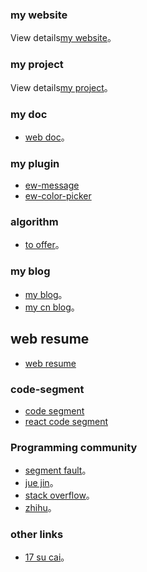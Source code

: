 ### my website

View details[my website](https://www.eveningwater.com/)。

### my project

View details[my project](https://www.eveningwater.com/my-web-projects/home/)。

### my doc

- [web doc](https://www.eveningwater.com/docs/index.html)。

### my plugin

- [ew-message](https://eveningwater.github.io/ew-message/)
- [ew-color-picker](https://eveningwater.github.io/ew-color-picker/)

### algorithm

- [to offer](https://eveningwater.github.io/to-offer/)。

### my blog

- [my blog](https://eveningwater.github.io/)。
- [my cn blog](https://www.cnblogs.com/eveningwater/)。

## web resume

- [web resume](https://www.eveningwater.com/my-web-projects/vue/10/)

### code-segment

- [code segment](https://eveningwater.github.io/code-segment/#/)
- [react code segment](https://eveningwater.github.io/code-segment-react/)

### Programming community

- [segment fault](https://segmentfault.com/u/xishui_5ac9a340a5484)。
- [jue jin](https://juejin.cn/user/4054654613988718)。
- [stack overflow](https://stackoverflow.com/users/10505577/eveningwater)。
- [zhihu](https://www.zhihu.com/people/eveningwater)。

### other links

- [17 su cai](https://www.17sucai.com/user/800544)。
